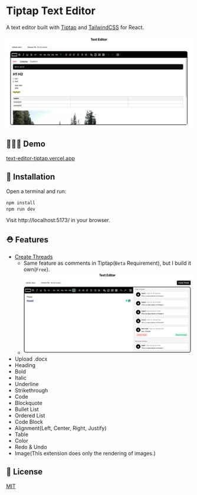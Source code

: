 # Tiptap Text Editor

A text editor built with [Tiptap](https://tiptap.dev/) and [TailwindCSS](https://tailwindcss.com/) for React.

![img.png](src/assets/img.png)

## 🧑🏻‍💻 Demo
[text-editor-tiptap.vercel.app](https://text-editor-tiptap.vercel.app/)

## 🚀 Installation
Open a terminal and run:
```bash
npm install
npm run dev
```
Visit http://localhost:5173/ in your browser.

## ⛑️ Features

- [Create Threads](https://tiptap.dev/docs/editor/comments/introduction)
  - Same feature as comments in Tiptap(`Beta` Requirement), but I build it own(`Free`).
  - ![img.png](src/assets/thread.png)
- Upload .docx 
- Heading
- Bold
- Italic
- Underline
- Strikethrough
- Code
- Blockquote
- Bullet List
- Ordered List
- Code Block
- Alignment(Left, Center, Right, Justify)
- Table
- Color
- Redo & Undo
- Image(This extension does only the rendering of images.)



## 📄 License
[MIT](./LICENSE)
